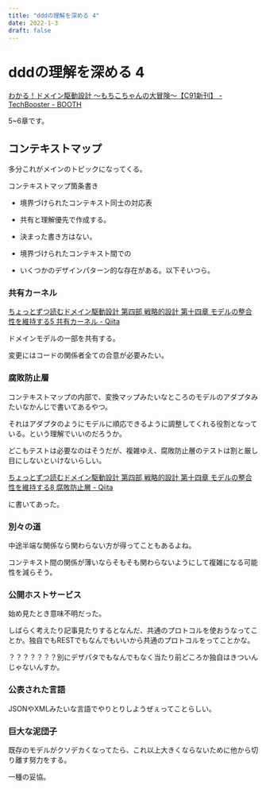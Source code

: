 ```yaml
---
title: "dddの理解を深める 4"
date: 2022-1-3
draft: false
---
```

# dddの理解を深める 4

[わかる！ドメイン駆動設計 ～もちこちゃんの大冒険～【C91新刊】 - TechBooster - BOOTH](https://booth.pm/ja/items/392260)



5~6章です。



## コンテキストマップ



多分これがメインのトピックになってくる。



コンテキストマップ箇条書き



+ 境界づけられたコンテキスト同士の対応表



+ 共有と理解優先で作成する。



+ 決まった書き方はない。



+ 境界づけられたコンテキスト間での



+ いくつかのデザインパターン的な存在がある。以下そいつら。



### 共有カーネル



[ちょっとずつ読むドメイン駆動設計 第四部 戦略的設計 第十四章 モデルの整合性を維持する5 共有カーネル - Qiita](https://qiita.com/YasuhiroKimesawa/items/7895d8c28137bd34008a)



ドメインモデルの一部を共有する。



変更にはコードの関係者全ての合意が必要みたい。



### 腐敗防止層



コンテキストマップの内部で、変換マップみたいなところのモデルのアダプタみたいなかんじで書いてあるやつ。



それはアダプタのようにモデルに順応できるように調整してくれる役割となっている。という理解でいいのだろうか。



どこもテストは必要なのはそうだが、複雑ゆえ、腐敗防止層のテストは割と厳し目にしないといけないらしい。



[ちょっとずつ読むドメイン駆動設計 第四部 戦略的設計 第十四章 モデルの整合性を維持する8 腐敗防止層 - Qiita](https://qiita.com/YasuhiroKimesawa/items/bf22f7a970d5ee29a111)



に書いてあった。



### 別々の道



中途半端な関係なら関わらない方が得ってこともあるよね。



コンテキスト間の関係が薄いならそもそも関わらないようにして複雑になる可能性を減らそう。



### 公開ホストサービス



始め見たとき意味不明だった。



しばらく考えたり記事見たりするとなんだ、共通のプロトコルを使おうなってことか。独自でもRESTでもなんでもいいから共通のプロトコルをってことかな。



？？？？？？？別にデザパタでもなんでもなく当たり前どころか独自はきついんじゃないんすか。



### 公表された言語



JSONやXMLみたいな言語でやりとりしようぜぇってことらしい。



### 巨大な泥団子



既存のモデルがクソデカくなってたら、これ以上大きくならないために他から切り離す努力をする。



一種の妥協。

